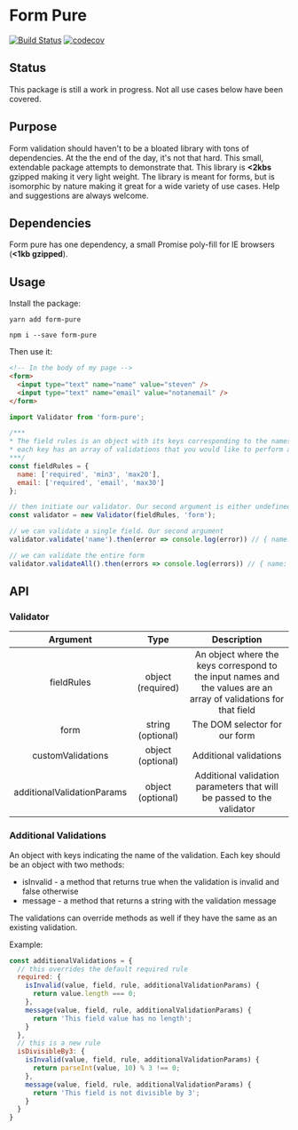 # Form Pure
[![Build Status](https://travis-ci.org/sscaff1/basic-form-validation.svg?branch=master)](https://travis-ci.org/sscaff1/basic-form-validation) [![codecov](https://codecov.io/gh/sscaff1/basic-form-validation/branch/master/graph/badge.svg)](https://codecov.io/gh/sscaff1/basic-form-validation)

## Status
This package is still a work in progress. Not all use cases below have been covered.

## Purpose
Form validation should haven't to be a bloated library with tons of dependencies. At the the end of the day, it's not that hard. This small, extendable package attempts to demonstrate that. This library is **<2kbs** gzipped making it very light weight. The library is meant for forms, but is isomorphic by nature making it great for a wide variety of use cases. Help and suggestions are always welcome.

## Dependencies
Form pure has one dependency, a small Promise poly-fill for IE browsers (**<1kb gzipped**).

## Usage
Install the package:

```
yarn add form-pure
```

```
npm i --save form-pure
```

Then use it:

```html
<!-- In the body of my page -->
<form>
  <input type="text" name="name" value="steven" />
  <input type="text" name="email" value="notanemail" />
</form>
```

```js
import Validator from 'form-pure';

/***
* The field rules is an object with its keys corresponding to the names of our form inputs
* each key has an array of validations that you would like to perform against the input.
***/
const fieldRules = {
  name: ['required', 'min3', 'max20'],
  email: ['required', 'email', 'max30']
};

// then initiate our validator. Our second argument is either undefined or can be the selector for our form.
const validator = new Validator(fieldRules, 'form');

// we can validate a single field. Our second argument 
validator.validate('name').then(error => console.log(error)) // { name: [] }

// we can validate the entire form
validator.validateAll().then(errors => console.log(errors)) // { name: [], email: ['You must provide a valid email address.'] };
```

## API
### Validator
| Argument | Type | Description |
| :---: | :---: | :------: |
| fieldRules | object (required) | An object where the keys correspond to the input names and the values are an array of validations for that field |
| form | string (optional) | The DOM selector for our form |
| customValidations | object (optional) | Additional validations |
| additionalValidationParams | object (optional) | Additional validation parameters that will be passed to the validator |

### Additional Validations
An object with keys indicating the name of the validation. Each key should be an object with two methods:
* isInvalid - a method that returns true when the validation is invalid and false otherwise
* message - a method that returns a string with the validation message

The validations can override methods as well if they have the same as an existing validation.

Example:

```js
const additionalValidations = {
  // this overrides the default required rule
  required: {
    isInvalid(value, field, rule, additionalValidationParams) {
      return value.length === 0;
    },
    message(value, field, rule, additionalValidationParams) {
      return 'This field value has no length';
    }
  },
  // this is a new rule
  isDivisibleBy3: {
    isInvalid(value, field, rule, additionalValidationParams) {
      return parseInt(value, 10) % 3 !== 0;
    },
    message(value, field, rule, additionalValidationParams) {
      return 'This field is not divisible by 3';
    }
  }
}
```
